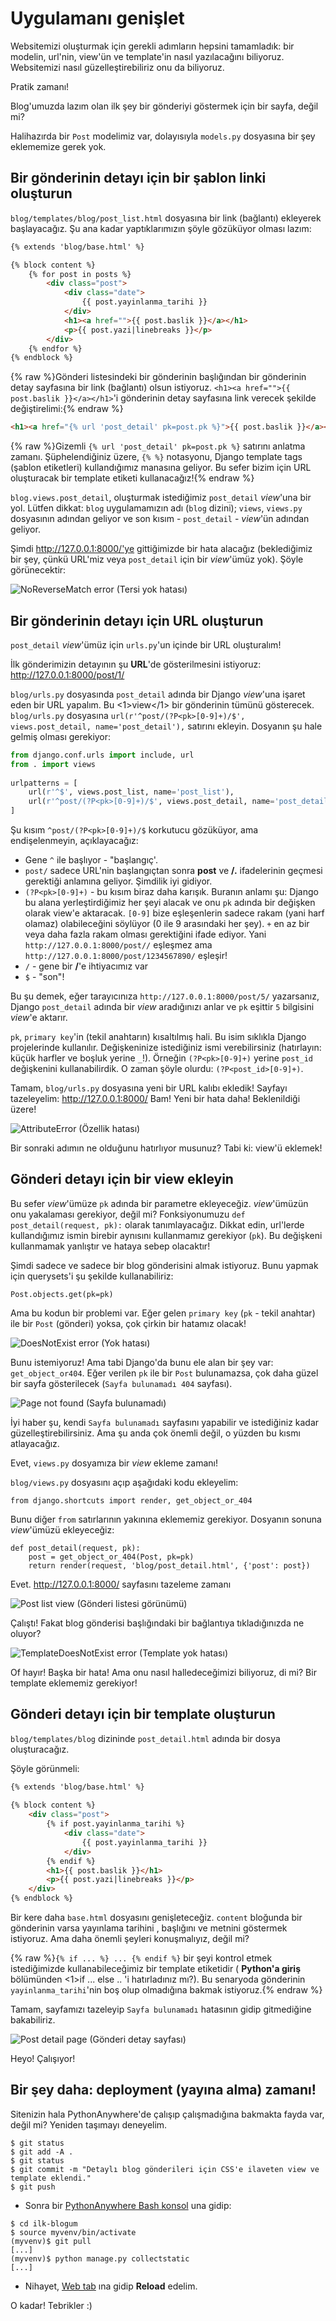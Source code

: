 # Uygulamanı genişlet

Websitemizi oluşturmak için gerekli adımların hepsini tamamladık: bir modelin, url'nin, view'ün ve template'in nasıl yazılacağını biliyoruz. Websitemizi nasıl güzelleştirebiliriz onu da biliyoruz.

Pratik zamanı!

Blog'umuzda lazım olan ilk şey bir gönderiyi göstermek için bir sayfa, değil mi?

Halihazırda bir `Post` modelimiz var, dolayısıyla `models.py` dosyasına bir şey eklememize gerek yok.

## Bir gönderinin detayı için bir şablon linki oluşturun

`blog/templates/blog/post_list.html` dosyasına bir link (bağlantı) ekleyerek başlayacağız. Şu ana kadar yaptıklarımızın şöyle gözüküyor olması lazım:

```html
{% extends 'blog/base.html' %}

{% block content %}
    {% for post in posts %}
        <div class="post">
            <div class="date">
                {{ post.yayinlanma_tarihi }}
            </div>
            <h1><a href="">{{ post.baslik }}</a></h1>
            <p>{{ post.yazi|linebreaks }}</p>
        </div>
    {% endfor %}
{% endblock %}
```    
    

{% raw %}Gönderi listesindeki bir gönderinin başlığından bir gönderinin detay sayfasına bir link (bağlantı) olsun istiyoruz. `<h1><a href="">{{ post.baslik }}</a></h1>`'i gönderinin detay sayfasına link verecek şekilde değiştirelimi:{% endraw %}

```html
<h1><a href="{% url 'post_detail' pk=post.pk %}">{{ post.baslik }}</a></h1>
```    

{% raw %}Gizemli `{% url 'post_detail' pk=post.pk %}` satırını anlatma zamanı. Şüphelendiğiniz üzere, `{% %}` notasyonu, Django template tags (şablon etiketleri) kullandığımız manasına geliyor. Bu sefer bizim için URL oluşturacak bir template etiketi kullanacağız!{% endraw %}

`blog.views.post_detail`, oluşturmak istediğimiz `post_detail` *view*'una bir yol. Lütfen dikkat: `blog` uygulamamızın adı (`blog` dizini); `views`, `views.py` dosyasının adından geliyor ve son kısım - `post_detail` - *view*'ün adından geliyor.

Şimdi http://127.0.0.1:8000/'ye gittiğimizde bir hata alacağız (beklediğimiz bir şey, çünkü URL'miz veya `post_detail` için bir *view*'ümüz yok). Şöyle görünecektir:

![NoReverseMatch error (Tersi yok hatası)][1]

 [1]: images/no_reverse_match2.png

## Bir gönderinin detayı için URL oluşturun

`post_detail` *view*'ümüz için `urls.py`'un içinde bir URL oluşturalım!

İlk gönderimizin detayının şu **URL**'de gösterilmesini istiyoruz: http://127.0.0.1:8000/post/1/

`blog/urls.py` dosyasında `post_detail` adında bir Django *view*'una işaret eden bir URL yapalım. Bu <1>view</1> bir gönderinin tümünü gösterecek. `blog/urls.py` dosyasına `url(r'^post/(?P<pk>[0-9]+)/$', views.post_detail, name='post_detail'),` satırını ekleyin. Dosyanın şu hale gelmiş olması gerekiyor:

```python
from django.conf.urls import include, url
from . import views
    
urlpatterns = [
    url(r'^$', views.post_list, name='post_list'),
    url(r'^post/(?P<pk>[0-9]+)/$', views.post_detail, name='post_detail'),
]
```    

Şu kısım `^post/(?P<pk>[0-9]+)/$` korkutucu gözüküyor, ama endişelenmeyin, açıklayacağız: 
- Gene `^` ile başlıyor - "başlangıç'. 
- `post/` sadece URL'nin başlangıçtan sonra __post__ ve __/.__ ifadelerinin geçmesi gerektiği anlamına geliyor. Şimdilik iyi gidiyor. 
- `(?P<pk>[0-9]+)` - bu kısım biraz daha karışık. Buranın anlamı şu: Django bu alana yerleştirdiğimiz her şeyi alacak ve onu `pk` adında bir değişken olarak view'e aktaracak. `[0-9]` bize eşleşenlerin sadece rakam (yani harf olamaz) olabileceğini söylüyor (0 ile 9 arasındaki her şey). `+` en az bir veya daha fazla rakam olması gerektiğini ifade ediyor. Yani `http://127.0.0.1:8000/post//` eşleşmez ama `http://127.0.0.1:8000/post/1234567890/` eşleşir! 
- `/` - gene bir __/__'e ihtiyacımız var 
- `$` - "son"!
 
Bu şu demek, eğer tarayıcınıza `http://127.0.0.1:8000/post/5/` yazarsanız, Django `post_detail` adında bir *view* aradığınızı anlar ve `pk` eşittir `5` bilgisini *view*'e aktarır.

`pk`, `primary key`'in (tekil anahtarın) kısaltılmış hali. Bu isim sıklıkla Django projelerinde kullanılır. Değişkeninize istediğiniz ismi verebilirsiniz (hatırlayın: küçük harfler ve boşluk yerine `_`!). Örneğin `(?P<pk>[0-9]+)` yerine `post_id` değişkenini kullanabilirdik. O zaman şöyle olurdu: `(?P<post_id>[0-9]+)`.

Tamam, `blog/urls.py` dosyasına yeni bir URL kalıbı ekledik! Sayfayı tazeleyelim: http://127.0.0.1:8000/ Bam! Yeni bir hata daha! Beklenildiği üzere!

![AttributeError (Özellik hatası)][2]

Bir sonraki adımın ne olduğunu hatırlıyor musunuz? Tabi ki: view'ü eklemek!

## Gönderi detayı için bir view ekleyin

Bu sefer *view*'ümüze `pk` adında bir parametre ekleyeceğiz. *view*'ümüzün onu yakalaması gerekiyor, değil mi? Fonksiyonumuzu `def post_detail(request, pk):` olarak tanımlayacağız. Dikkat edin, url'lerde kullandığımız ismin birebir aynısını kullanmamız gerekiyor (`pk`). Bu değişkeni kullanmamak yanlıştır ve hataya sebep olacaktır!

Şimdi sadece ve sadece bir blog gönderisini almak istiyoruz. Bunu yapmak için querysets'i şu şekilde kullanabiliriz:

```
Post.objects.get(pk=pk)
``` 

Ama bu kodun bir problemi var. Eğer gelen `primary key` (`pk` - tekil anahtar) ile bir `Post` (gönderi) yoksa, çok çirkin bir hatamız olacak!

![DoesNotExist error (Yok hatası)][3]

Bunu istemiyoruz! Ama tabi Django'da bunu ele alan bir şey var: `get_object_or404`. Eğer verilen `pk` ile bir `Post` bulunamazsa, çok daha güzel bir sayfa gösterilecek (`Sayfa bulunamadı 404` sayfası).

![Page not found (Sayfa bulunamadı)][4]

İyi haber şu, kendi `Sayfa bulunamadı` sayfasını yapabilir ve istediğiniz kadar güzelleştirebilirsiniz. Ama şu anda çok önemli değil, o yüzden bu kısmı atlayacağız.

Evet, `views.py` dosyamıza bir *view* ekleme zamanı!

`blog/views.py` dosyasını açıp aşağıdaki kodu ekleyelim:

```
from django.shortcuts import render, get_object_or_404
``` 

Bunu diğer `from` satırlarının yakınına eklememiz gerekiyor. Dosyanın sonuna *view*'ümüzü ekleyeceğiz:

```
def post_detail(request, pk):
    post = get_object_or_404(Post, pk=pk)
    return render(request, 'blog/post_detail.html', {'post': post})
```    

Evet. http://127.0.0.1:8000/ sayfasını tazeleme zamanı

![Post list view (Gönderi listesi görünümü)][5]

Çalıştı! Fakat blog gönderisi başlığındaki bir bağlantıya tıkladığınızda ne oluyor?

![TemplateDoesNotExist error (Template yok hatası)][6]

Of hayır! Başka bir hata! Ama onu nasıl halledeceğimizi biliyoruz, di mi? Bir template eklememiz gerekiyor!

## Gönderi detayı için bir template oluşturun

`blog/templates/blog` dizininde `post_detail.html` adında bir dosya oluşturacağız.

Şöyle görünmeli:

```html
{% extends 'blog/base.html' %}
    
{% block content %}
    <div class="post">
        {% if post.yayinlanma_tarihi %}
            <div class="date">
                {{ post.yayinlanma_tarihi }}
            </div>
        {% endif %}
        <h1>{{ post.baslik }}</h1>
        <p>{{ post.yazi|linebreaks }}</p>
    </div>
{% endblock %}
```    

Bir kere daha `base.html` dosyasını genişleteceğiz. `content` bloğunda bir gönderinin varsa yayınlama tarihini , başlığını ve metnini göstermek istiyoruz. Ama daha önemli şeyleri konuşmalıyız, değil mi?

{% raw %}`{% if ... %} ... {% endif %}` bir şeyi kontrol etmek istediğimizde kullanabileceğimiz bir template etiketidir ( **Python'a giriş** bölümünden <1>if ... else ..</code> 'i hatırladınız mı?). Bu senaryoda gönderinin `yayinlanma_tarihi`'nin boş olup olmadığına bakmak istiyoruz.{% endraw %}

Tamam, sayfamızı tazeleyip `Sayfa bulunamadı` hatasının gidip gitmediğine bakabiliriz.

![Post detail page (Gönderi detay sayfası)][7]

Heyo! Çalışıyor!

## Bir şey daha: deployment (yayına alma) zamanı!

Sitenizin hala PythonAnywhere'de çalışıp çalışmadığına bakmakta fayda var, değil mi? Yeniden taşımayı deneyelim.

```
$ git status
$ git add -A .
$ git status
$ git commit -m "Detaylı blog gönderileri için CSS'e ilaveten view ve template eklendi."
$ git push
```    

*   Sonra bir [PythonAnywhere Bash konsol][8] una gidip:

```
$ cd ilk-blogum
$ source myvenv/bin/activate
(myvenv)$ git pull
[...]
(myvenv)$ python manage.py collectstatic
[...]
```

*   Nihayet, [Web tab][9] ına gidip **Reload** edelim.

O kadar! Tebrikler :)

 [2]: images/attribute_error2.png
 [3]: images/does_not_exist2.png
 [4]: images/404_2.png
 [5]: images/post_list2.png
 [6]: images/template_does_not_exist2.png
 [7]: images/post_detail2.png
 [8]: https://www.pythonanywhere.com/consoles/
 [9]: https://www.pythonanywhere.com/web_app_setup/
